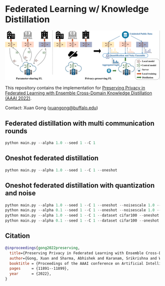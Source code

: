 # Federated Learning w/ Knowledge Distillation

![](teaser.png)

This repository contains the implementation for [Preserving Privacy in Federated Learning with Ensemble Cross-Domain Knowledge Distillation (AAAI 2022)](https://ojs.aaai.org/index.php/AAAI/article/view/21446).

Contact: Xuan Gong ([xuangong@buffalo.edu](mailto:xuangong@buffalo.edu))

## Federated distillation with multi communication rounds
```python
python main.py --alpha 1.0 --seed 1 --C 1
```

## Oneshot federated distillation
```python
python main.py --alpha 1.0 --seed 1 --C 1 --oneshot
```

## Oneshot federated distillation with quantization and noise
```python
python main.py --alpha 1.0 --seed 1 --C 1 --oneshot --noisescale 1.0 --quantify 100
python main.py --alpha 0.1 --seed 1 --C 1 --oneshot --noisescale 1.0 --quantify 100
python main.py --alpha 1.0 --seed 1 --C 1 --dataset cifar100 --oneshot --noisescale 1.0 --quantify 100
python main.py --alpha 0.1 --seed 1 --C 1 --dataset cifar100 --oneshot --noisescale 1.0 --quantify 100
```

## Citation
```bibtex
@inproceedings{gong2022preserving,
  title={Preserving Privacy in Federated Learning with Ensemble Cross-Domain Knowledge Distillation},
  author={Gong, Xuan and Sharma, Abhishek and Karanam, Srikrishna and Wu, Ziyan and Chen, Terrence and Doermann, David and Innanje, Arun},
  booktitle = {Proceedings of the AAAI conference on Artificial Intelligence},
  pages     = {11891--11899},
  year      = {2022},
}
```